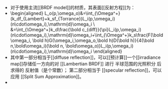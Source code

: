- 对于使用主流[[BRDF model]]的材质，其表面[[反射方程]]为：
- \begin{aligned}
  L_o(p,\omega_o)&=\int_{\Omega^+}(k_df_{Lambert}+k_sf_{Torrance})L_i(p,\omega_i)(n\cdot\omega_i)\,\mathrm{d}\omega_i \\
  &=\int_{\Omega^+}k_d\frac{\bold c_{diff}}{\pi}L_i(p,\omega_i)(n\cdot\omega_i)\,\mathrm{d}\omega_i+\int_{\Omega^+}k_s\frac{F(\bold \omega_i, \bold h)G(\omega_i,\omega_o,\bold h)D(\bold h)}{4(\bold n,\bold\omega_i)(\bold n, \bold\omega_o)}L_i(p,\omega_i)(n\cdot\omega_i)\,\mathrm{d}\omega_i
  \end{aligned}
- 其中第一部分相当于[[diffuse reflection]]，可以[[预计算]]一个[[irradiance map]]存储任一方向的对 [[Lambertian BRDF]] 进行 半球范围的光照积分 后求得的 反射值（是个常数）；
  第二部分相当于 [[specular reflection]]，可以应用 [[Split Sum Approximation]]。
-